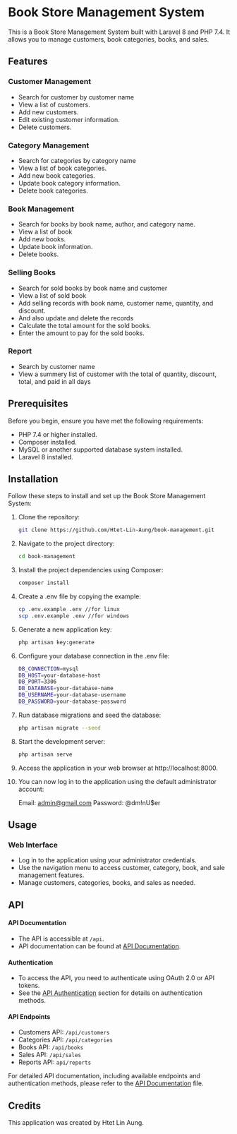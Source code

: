 # Book Store Management System

This is a Book Store Management System built with Laravel 8 and PHP 7.4. It allows you to manage customers, book categories, books, and sales.

## Features

### Customer Management

- Search for customer by customer name
- View a list of customers.
- Add new customers.
- Edit existing customer information.
- Delete customers.

### Category Management

- Search for categories by category name
- View a list of book categories.
- Add new book categories.
- Update book category information.
- Delete book categories.

### Book Management

- Search for books by book name, author, and category name.
- View a list of book
- Add new books.
- Update book information.
- Delete books.

### Selling Books

- Search for sold books by book name and customer
- View a list of sold book
- Add selling records with book name, customer name, quantity, and discount.
- And also update and delete the records
- Calculate the total amount for the sold books.
- Enter the amount to pay for the sold books.

### Report

- Search by customer name
- View a summery list of customer with the total of quantity, discount, total, and paid in all days

## Prerequisites

Before you begin, ensure you have met the following requirements:

- PHP 7.4 or higher installed.
- Composer installed.
- MySQL or another supported database system installed.
- Laravel 8 installed.

## Installation

Follow these steps to install and set up the Book Store Management System:

1. Clone the repository:

   ```bash
   git clone https://github.com/Htet-Lin-Aung/book-management.git

2. Navigate to the project directory:

    ```bash
    cd book-management

3. Install the project dependencies using Composer:

    ```bash
    composer install

4. Create a .env file by copying the example:

    ```bash
    cp .env.example .env //for linux
    scp .env.example .env //for windows

5. Generate a new application key:

    ```bash
    php artisan key:generate

6. Configure your database connection in the .env file:

    ```bash
    DB_CONNECTION=mysql
    DB_HOST=your-database-host
    DB_PORT=3306
    DB_DATABASE=your-database-name
    DB_USERNAME=your-database-username
    DB_PASSWORD=your-database-password

7. Run database migrations and seed the database:

    ```bash
    php artisan migrate --seed

8. Start the development server:

    ```bash
    php artisan serve

9. Access the application in your web browser at http://localhost:8000.

10. You can now log in to the application using the default administrator account:

    Email: admin@gmail.com
    Password: @dm!nU$er

## Usage

### Web Interface

- Log in to the application using your administrator credentials.
- Use the navigation menu to access customer, category, book, and sale management features.
- Manage customers, categories, books, and sales as needed.

## API

#### API Documentation

- The API is accessible at `/api`.
- API documentation can be found at [API Documentation](API.md).

#### Authentication

- To access the API, you need to authenticate using OAuth 2.0 or API tokens.
- See the [API Authentication](API.md) section for details on authentication methods.

#### API Endpoints

- Customers API: `/api/customers`
- Categories API: `/api/categories`
- Books API: `/api/books`
- Sales API: `/api/sales`
- Reports API: `api/reports`

For detailed API documentation, including available endpoints and authentication methods, please refer to the [API Documentation](API.md) file.

## Credits

This application was created by Htet Lin Aung.

